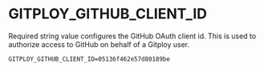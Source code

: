 # GITPLOY_GITHUB_CLIENT_ID

Required string value configures the GitHub OAuth client id. This is used to authorize access to GitHub on behalf of a Gitploy user.

```
GITPLOY_GITHUB_CLIENT_ID=05136f462e57d80189be
```